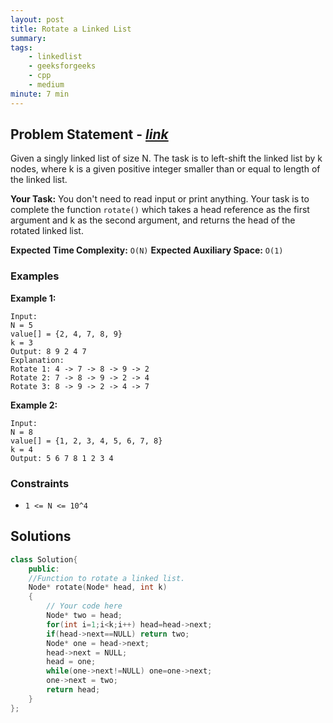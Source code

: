 ```yaml
---
layout: post
title: Rotate a Linked List    
summary:
tags:
    - linkedlist
    - geeksforgeeks
    - cpp
    - medium
minute: 7 min
---
```


## Problem Statement - [*link*](https://practice.geeksforgeeks.org/problems/rotate-a-linked-list/0/?)  

Given a singly linked list of size N. The task is to left-shift the linked list by k nodes, where k is a given positive integer smaller than or equal to length of the linked list.  


**Your Task:** 
You don't need to read input or print anything. Your task is to complete the function `rotate()` which takes a head reference as the first argument and k as the second argument, and returns the head of the rotated linked list.


**Expected Time Complexity:** `O(N)` 
**Expected Auxiliary Space:** `O(1)`

### Examples

**Example 1:**   
```
Input:
N = 5
value[] = {2, 4, 7, 8, 9}
k = 3
Output: 8 9 2 4 7
Explanation:
Rotate 1: 4 -> 7 -> 8 -> 9 -> 2
Rotate 2: 7 -> 8 -> 9 -> 2 -> 4
Rotate 3: 8 -> 9 -> 2 -> 4 -> 7
```

**Example 2:**   
```
Input:
N = 8
value[] = {1, 2, 3, 4, 5, 6, 7, 8}
k = 4
Output: 5 6 7 8 1 2 3 4
```


### Constraints

+ `1 <= N <= 10^4`

## Solutions

```cpp
class Solution{
    public:
    //Function to rotate a linked list.
    Node* rotate(Node* head, int k)
    {
        // Your code here
        Node* two = head;
        for(int i=1;i<k;i++) head=head->next;
        if(head->next==NULL) return two;
        Node* one = head->next;
        head->next = NULL;
        head = one;
        while(one->next!=NULL) one=one->next;
        one->next = two;
        return head;
    }
};
```


